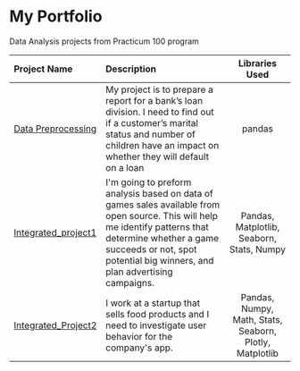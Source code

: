 # My Portfolio
Data Analysis projects from Practicum 100 program

| Project Name                                                                                        | Description         | Libraries Used|
:-----------------------------------------------------------------------------------------------------|:--------------------|:--------------:|
| [Data Preprocessing](https://github.com/idangold1212/Portfolio/tree/data-preprocessing)| My project is to prepare a report for a bank’s loan division. I need to find out if a customer’s marital status and number of children have an impact on whether they will default on a loan        | pandas
| [Integrated_project1](https://github.com/idangold1212/Portfolio/tree/intergrated_project1)                                                                                                  |I'm going to preform analysis based on data of games sales available from open source. This will help me identify patterns that determine whether a game succeeds or not, spot potential big winners, and plan advertising campaigns.| Pandas, Matplotlib, Seaborn, Stats, Numpy
|[Integrated_Project2](https://github.com/idangold1212/Portfolio/tree/integrated_project2) | I work at a startup that sells food products and I need to investigate user behavior for the company's app. | Pandas, Numpy, Math, Stats, Seaborn, Plotly, Matplotlib
